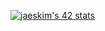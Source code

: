 [![jaeskim's 42 stats](https://badge42.herokuapp.com/api/stats/hsabir)](https://github.com/JaeSeoKim/badge42)
